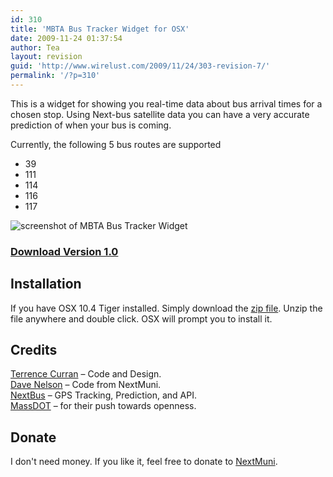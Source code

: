 ```yaml
---
id: 310
title: 'MBTA Bus Tracker Widget for OSX'
date: 2009-11-24 01:37:54
author: Tea
layout: revision
guid: 'http://www.wirelust.com/2009/11/24/303-revision-7/'
permalink: '/?p=310'
---
```


This is a widget for showing you real-time data about bus arrival times for a chosen stop. Using Next-bus satellite data you can have a very accurate prediction of when your bus is coming.

Currently, the following 5 bus routes are supported

- 39
- 111
- 114
- 116
- 117

![screenshot of MBTA Bus Tracker Widget](/apps/mbta/bustracker/mbtabustracker_screenshot.png)

### [Download Version 1.0](/apps/mbta/bustracker/MBTABusTracker.zip)

## Installation

If you have OSX 10.4 Tiger installed. Simply download the [zip file](/apps/mbta/bustracker/MBTABusTracker.zip). Unzip the file anywhere and double click. OSX will prompt you to install it.

## Credits

[Terrence Curran](http://www.wirelust.com) – Code and Design.  
[Dave Nelson](http://www.opt-shift.com) – Code from NextMuni.  
[NextBus](http://www.nextbus.com) – GPS Tracking, Prediction, and API.  
[MassDOT](http://www.eot.state.ma.us/developers/) – for their push towards openness.

## Donate

I don't need money. If you like it, feel free to donate to [NextMuni](http://www.opt-shift.com).